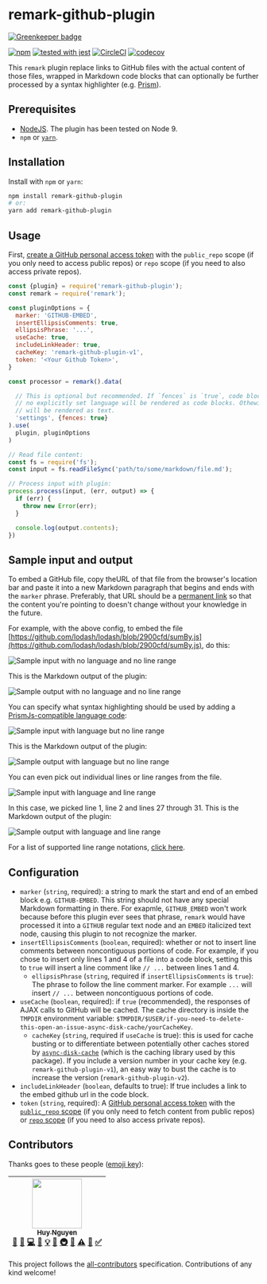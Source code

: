 # remark-github-plugin

[![Greenkeeper badge](https://badges.greenkeeper.io/huy-nguyen/remark-github-plugin.svg)](https://greenkeeper.io/)

[![npm](https://img.shields.io/npm/v/remark-github-plugin.svg?style=flat-square)](https://www.npmjs.com/package/remark-github-plugin)
[![tested with jest](https://img.shields.io/badge/tested_with-jest-99424f.svg)](https://github.com/facebook/jest)
[![CircleCI](https://circleci.com/gh/huy-nguyen/remark-github-plugin/tree/master.svg?style=shield)](https://circleci.com/gh/huy-nguyen/remark-github-plugin/tree/master)
[![codecov](https://codecov.io/gh/huy-nguyen/remark-github-plugin/branch/master/graph/badge.svg)](https://codecov.io/gh/huy-nguyen/remark-github-plugin)

This `remark` plugin replace links to GitHub files with the actual content of those files, wrapped in Markdown code blocks that can optionally be further processed by a syntax highlighter (e.g. [Prism](http://prismjs.com/)).

## Prerequisites

- [NodeJS](https://nodejs.org/en/download/current/). The plugin has been tested on Node 9.
- `npm` or [`yarn`](https://yarnpkg.com/en/docs/getting-started).

## Installation

Install with `npm` or `yarn`:
```bash
npm install remark-github-plugin
# or:
yarn add remark-github-plugin
```

## Usage

First, [create a GitHub personal access token](https://help.github.com/articles/creating-a-personal-access-token-for-the-command-line/) with the `public_repo` scope (if you only need to access public repos) or `repo` scope (if you need to also access private repos).


```javascript
const {plugin} = require('remark-github-plugin');
const remark = require('remark');

const pluginOptions = {
  marker: 'GITHUB-EMBED',
  insertEllipsisComments: true,
  ellipsisPhrase: '...',
  useCache: true,
  includeLinkHeader: true,
  cacheKey: 'remark-github-plugin-v1',
  token: '<Your Github Token>',
}

const processor = remark().data(

  // This is optional but recommended. If `fences` is `true`, code blocks with
  // no explicitly set language will be rendered as code blocks. Othewise, they
  // will be rendered as text.
  'settings', {fences: true}
).use(
  plugin, pluginOptions
)

// Read file content:
const fs = require('fs');
const input = fs.readFileSync('path/to/some/markdown/file.md');

// Process input with plugin:
process.process(input, (err, output) => {
  if (err) {
    throw new Error(err);
  }

  console.log(output.contents);
})
```

## Sample input and output

To embed a GitHub file, copy theURL of that file from the browser's location bar and paste it into a new Markdown paragraph that begins and ends with the `marker` phrase. Preferably, that URL should be a [permanent link](https://help.github.com/articles/getting-permanent-links-to-files/) so that the content you're pointing to doesn't change without your knowledge in the future.

For example, with the above config, to embed the file [https://github.com/lodash/lodash/blob/2900cfd/sumBy.js](https://github.com/lodash/lodash/blob/2900cfd/sumBy.js), do this:

![Sample input with no language and no line range](img/no-language-no-range-input.png)

This is the Markdown output of the plugin:

![Sample output with no language and no line range](img/no-language-no-range-output.png)

You can specify what syntax highlighting should be used by adding a [PrismJs-compatible language code](http://prismjs.com/#languages-list):

![Sample input with language but no line range](img/have-language-no-range-input.png)

This is the Markdown output of the plugin:

![Sample output with language but no line range](img/have-language-no-range-output.png)

You can even pick out individual lines or line ranges from the file.

![Sample input with language and line range](img/have-language-have-range-input.png)

In this case, we picked line 1, line 2 and lines 27 through 31.
This is the Markdown output of the plugin:

![Sample output with language and line range](img/have-language-have-range-output.png)

For a list of supported line range notations, [click here](https://github.com/euank/node-parse-numeric-range#supported-expressions).

## Configuration
- `marker` (`string`, required): a string to mark the start and end of an embed block e.g. `GITHUB-EMBED`. This string should not have any special Markdown formatting in there. For exapmle, `GITHUB_EMBED` won't work because before this plugin ever sees that phrase, `remark` would have processed it into a `GITHUB` regular text node and an `EMBED` italicized text node, causing this plugin to not recognize the marker.
- `insertEllipsisComments` (`boolean`, required): whether or not to insert line comments between noncontiguous portions of code. For example, if you chose to insert only lines 1 and 4 of a file into a code block, setting this to `true` will insert a line comment like `// ...` between lines 1 and 4.
  - `ellipsisPhrase` (`string`, required if `insertEllipsisComments` is `true`): The phrase to follow the line comment marker. For example `...` will insert `// ...` between noncontiguous portions of code.
- `useCache` (`boolean`, required): if `true` (recommended), the responses of AJAX calls to GitHub will be cached.
The cache directory is inside the `TMPDIR` environment variable: `$TMPDIR/$USER/if-you-need-to-delete-this-open-an-issue-async-disk-cache/yourCacheKey`.
  - `cacheKey` (`string`, required if `useCache` is true): this is used for cache busting or to differentiate between potentially other caches stored by [`async-disk-cache`](https://www.npmjs.com/package/async-disk-cache) (which is the caching library used by this package).
  If you include a version number in your cache key (e.g. `remark-github-plugin-v1`), an easy way to bust the cache is to increase the version (`remark-github-plugin-v2`).
- `includeLinkHeader` (`boolean`, defaults to true): If true includes a link to the embed github url in the code block.
- `token` (`string`, required): A [GitHub personal access token](https://help.github.com/articles/creating-a-personal-access-token-for-the-command-line/) with the [`public_repo` scope](https://developer.github.com/apps/building-oauth-apps/scopes-for-oauth-apps/#available-scopes) (if you only need to fetch content from public repos) or [`repo` scope](https://developer.github.com/apps/building-oauth-apps/scopes-for-oauth-apps/#available-scopes) (if you need to also access private repos).

## Contributors

Thanks goes to these people ([emoji key](https://github.com/kentcdodds/all-contributors#emoji-key)):

<!-- ALL-CONTRIBUTORS-LIST:START - Do not remove or modify this section -->
<!-- prettier-ignore -->
| [<img src="https://avatars1.githubusercontent.com/u/7352279?v=4" width="100px;"/><br /><sub><b>Huy Nguyen</b></sub>](https://www.huy.dev/)<br />[📝](#blog-huy-nguyen "Blogposts") [🐛](https://github.com/huy-nguyen/remark-github-plugin/issues?q=author%3Ahuy-nguyen "Bug reports") [💻](https://github.com/huy-nguyen/remark-github-plugin/commits?author=huy-nguyen "Code") [📖](https://github.com/huy-nguyen/remark-github-plugin/commits?author=huy-nguyen "Documentation") [💡](#example-huy-nguyen "Examples") [🤔](#ideas-huy-nguyen "Ideas, Planning, & Feedback") [🚇](#infra-huy-nguyen "Infrastructure (Hosting, Build-Tools, etc)") [👀](#review-huy-nguyen "Reviewed Pull Requests") [⚠️](https://github.com/huy-nguyen/remark-github-plugin/commits?author=huy-nguyen "Tests") [🔧](#tool-huy-nguyen "Tools") [✅](#tutorial-huy-nguyen "Tutorials") |
| :---: |
<!-- ALL-CONTRIBUTORS-LIST:END -->

This project follows the [all-contributors](https://github.com/kentcdodds/all-contributors) specification.
Contributions of any kind welcome!
